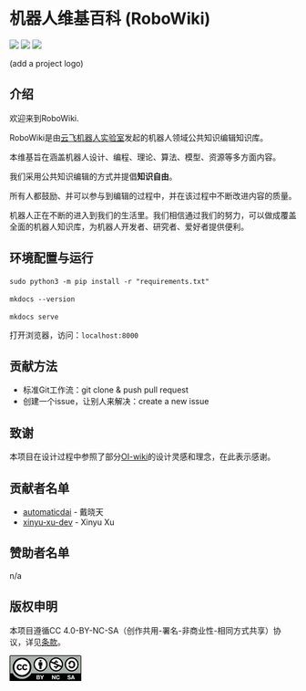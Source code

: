 # 机器人维基百科 (RoboWiki)

![](https://img.shields.io/github/stars/yfrobotics/robowiki) ![](https://img.shields.io/github/contributors/yfrobotics/robowiki) ![](https://img.shields.io/github/issues/yfrobotics/robowiki) 

(add a project logo)

## 介绍

欢迎来到RoboWiki.

RoboWiki是由[云飞机器人实验室](http://www.yfworld.com)发起的机器人领域公共知识编辑知识库。

本维基旨在涵盖机器人设计、编程、理论、算法、模型、资源等多方面内容。

我们采用公共知识编辑的方式并提倡**知识自由**。

所有人都鼓励、并可以参与到编辑的过程中，并在该过程中不断改进内容的质量。

机器人正在不断的进入到我们的生活里。我们相信通过我们的努力，可以做成覆盖全面的机器人知识库，为机器人开发者、研究者、爱好者提供便利。


## 环境配置与运行

`sudo python3 -m pip install -r "requirements.txt"`

`mkdocs --version`

`mkdocs serve`

打开浏览器，访问：`localhost:8000`


## 贡献方法

- 标准Git工作流：git clone & push pull request
- 创建一个issue，让别人来解决：create a new issue


## 致谢

本项目在设计过程中参照了部分[OI-wiki](https://github.com/OI-wiki/OI-wiki)的设计灵感和理念，在此表示感谢。


## 贡献者名单

- [automaticdai](https://github.com/automaticdai) - 戴晓天
- [xinyu-xu-dev](https://github.com/xinyu-xu-dev) - Xinyu Xu

## 赞助者名单

n/a



## 版权申明

本项目遵循CC 4.0-BY-NC-SA（创作共用-署名-非商业性-相同方式共享）协议，详见[条款](https://creativecommons.org/licenses/by-nc-sa/4.0/legalcode.zh-Hans)。

![Cc-by-nc-sa_icon.svg](Cc-by-nc-sa_icon.svg.png)
